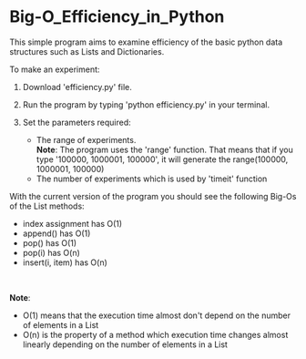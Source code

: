 # Big-O_Efficiency_in_Python
This simple program aims to examine efficiency of the basic python data structures such as Lists and Dictionaries.

To make an experiment:

1. Download 'efficiency.py' file.

2. Run the program by typing 'python efficiency.py' in your terminal.

3. Set the parameters required:

   * The range of experiments. <br>
     <b>Note</b>: The program uses the 'range' function. That means that if you type '100000, 1000001, 100000', it will generate the range(100000, 1000001, 100000)
   * The number of experiments which is used by 'timeit' function
   
With the current version of the program you should see the following Big-Os of the List methods:
   * index assignment has O(1)
   * append() has O(1)
   * pop() has O(1)
   * pop(i) has O(n)
   * insert(i, item) has O(n)
<br>

<b>Note</b>:
   * O(1) means that the execution time almost don't depend on the number of elements in a List
   * O(n) is the property of a method which execution time changes almost linearly depending on the number of elements in a List
